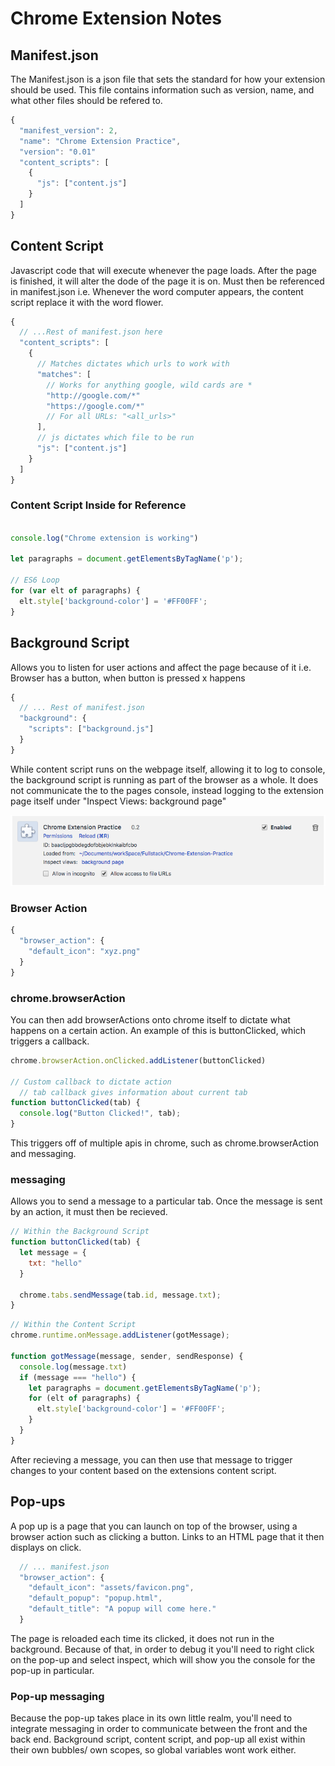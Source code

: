# Chrome Extension Notes

## Manifest.json
The Manifest.json is a json file that sets the standard for how your extension should be used. This file contains information such as version, name, and what other files should be refered to.

```javascript
{
  "manifest_version": 2,
  "name": "Chrome Extension Practice",
  "version": "0.01"
  "content_scripts": [
    {
      "js": ["content.js"]
    }
  ]
}
```
## Content Script
Javascript code that will execute whenever the page loads. After the page is finished, it will alter the dode of the page it is on. Must then be referenced in manifest.json
i.e. Whenever the word computer appears, the content script replace it with the word flower.

```javascript
{ 
  // ...Rest of manifest.json here
  "content_scripts": [
    {
      // Matches dictates which urls to work with
      "matches": [
        // Works for anything google, wild cards are *
        "http://google.com/*"
        "https://google.com/*"
        // For all URLs: "<all_urls>"
      ],
      // js dictates which file to be run
      "js": ["content.js"]
    }
  ]
}
```
### Content Script Inside for Reference

```javascript

console.log("Chrome extension is working")

let paragraphs = document.getElementsByTagName('p');

// ES6 Loop
for (var elt of paragraphs) {
  elt.style['background-color'] = '#FF00FF';
}
```

## Background Script
Allows you to listen for user actions and affect the page because of it
i.e. Browser has a button, when button is pressed x happens

```javascript
{
  // ... Rest of manifest.json
  "background": {
    "scripts": ["background.js"]
  }
}
```
While content script runs on the webpage itself, allowing it to log to console, the background script is running as part of the browser as a whole. It does not communicate the to the pages console, instead logging to the extension page itself under "Inspect Views: background page"

![Inspect Views](/assets/images/inspect-views.png)

### Browser Action

```javascript
{
  "browser_action": {
    "default_icon": "xyz.png"
  }
}
```
### chrome.browserAction

You can then add browserActions onto chrome itself to dictate what happens on a certain action. An example of this is buttonClicked, which triggers a callback.

```javascript
chrome.browserAction.onClicked.addListener(buttonClicked)

// Custom callback to dictate action
  // tab callback gives information about current tab
function buttonClicked(tab) {
  console.log("Button Clicked!", tab);
}
```

This triggers off of multiple apis in chrome, such as chrome.browserAction and messaging.

### messaging
Allows you to send a message to a particular tab. Once the message is sent by an action, it must then be recieved.

```javascript
// Within the Background Script
function buttonClicked(tab) {
  let message = {
    txt: "hello"
  }

  chrome.tabs.sendMessage(tab.id, message.txt);
}
```

```javascript
// Within the Content Script
chrome.runtime.onMessage.addListener(gotMessage);

function gotMessage(message, sender, sendResponse) {
  console.log(message.txt)
  if (message === "hello") {
    let paragraphs = document.getElementsByTagName('p');
    for (elt of paragraphs) {
      elt.style['background-color'] = '#FF00FF';
    }
  }
}
```

After recieving a message, you can then use that message to trigger changes to your content based on the extensions content script.

## Pop-ups
A pop up is a page that you can launch on top of the browser, using a browser action such as clicking a button.
Links to an HTML page that it then displays on click.

```javascript
  // ... manifest.json
  "browser_action": {
    "default_icon": "assets/favicon.png",
    "default_popup": "popup.html",
    "default_title": "A popup will come here."
  }
```

The page is reloaded each time its clicked, it does not run in the background. Because of that, in order to debug it you'll need to right click on the pop-up and select inspect, which will show you the console for the pop-up in particular.

### Pop-up messaging
Because the pop-up takes place in its own little realm, you'll need to integrate messaging in order to communicate between the front and the back end. Background script, content script, and pop-up all exist within their own bubbles/ own scopes, so global variables wont work either. 


